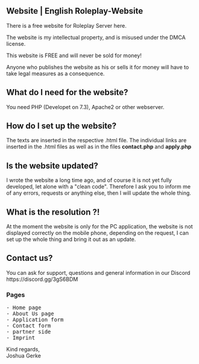 <h2>Website | English Roleplay-Website</h2>

There is a free website for Roleplay Server here.

The website is my intellectual property, and is misused under the DMCA license.

This website is FREE and will never be sold for money!

Anyone who publishes the website as his or sells it for money will have to take legal measures as a consequence.


<h2> What do I need for the website? </h2>
You need PHP (Developet on 7.3), Apache2 or other webserver.

<h2> How do I set up the website? </h2>
The texts are inserted in the respective .html file.
The individual links are inserted in the .html files as well as in the files <b> contact.php </b> and <b> apply.php </b>

<h2> Is the website updated? </h2>
I wrote the website a long time ago, and of course it is not yet fully developed, let alone with a "clean code".
Therefore I ask you to inform me of any errors, requests or anything else, then I will update the whole thing.

<h2> What is the resolution ?! </h2>
At the moment the website is only for the PC application, the website is not displayed correctly on the mobile phone, depending on the request,
I can set up the whole thing and bring it out as an update.

<h2> Contact us? </h2>
You can ask for support, questions and general information in our Discord https://discord.gg/3gS6BDM

<h3> Pages </h3>
<pre>
- Home page
- About Us page
- Application form
- Contact form
- partner side
- Imprint
</pre>

Kind regards, <br>
Joshua Gerke